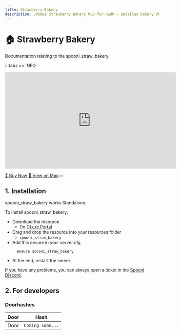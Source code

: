 ```yaml
---
title: Strawberry Bakery
description: SPOONI Strawberry Bakery MLO for RedM - Detailed bakery shop interior. Bread and pastries business for Strawberry roleplay in Red Dead Redemption 2 West Elizabeth.
---
```


# 🏠 Strawberry Bakery
Documentation relating to the spooni_straw_bakery.

:::tabs
== INFO
<iframe width="560" height="315" src="https://dunb17ur4ymx4.cloudfront.net/packages/images/044dd309af90e878de817b31232246660025b71b.png" frameborder="0" allow="accelerometer; autoplay; clipboard-write; encrypted-media; gyroscope; picture-in-picture; web-share" referrerpolicy="strict-origin-when-cross-origin" allowfullscreen></iframe>

<a href="https://spooni-mapping.tebex.io/package/6946092" class="button-buy">🛒 Buy Now</a>
<a href="https://spooni.de/rdr2/?m=house224" class="button-map">📍 View on Map</a>
:::

## 1. Installation
spooni_straw_bakery works Standalone.  

To install spooni_straw_bakery:
- Download the resource
  - On [Cfx.re Portal](https://portal.cfx.re/)
- Drag and drop the resource into your resources folder
  - `spooni_straw_bakery`
- Add this ensure in your server.cfg
  ```
    ensure spooni_straw_bakery
  ```
- At the end, restart the server

If you have any problems, you can always open a ticket in the [Spooni Discord](https://discord.gg/spooni).

## 2. For developers
### Doorhashes
| Door                      | Hash
|---------------------------|----------------------------------------------------------------------------------|
| Door                      | `Coming soon...`
